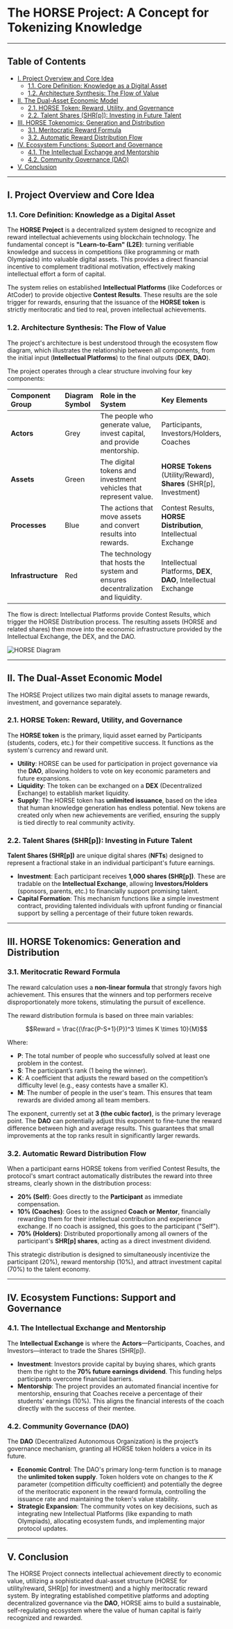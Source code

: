 # The HORSE Project: A Concept for Tokenizing Knowledge

---

## Table of Contents

* [I. Project Overview and Core Idea](#i-project-overview-and-core-idea)
    * [1.1. Core Definition: Knowledge as a Digital Asset](#11-core-definition-knowledge-as-a-digital-asset)
    * [1.2. Architecture Synthesis: The Flow of Value](#12-architecture-synthesis-the-flow-of-value)
* [II. The Dual-Asset Economic Model](#ii-the-dual-asset-economic-model)
    * [2.1. HORSE Token: Reward, Utility, and Governance](#21-horse-token-reward-utility-and-governance)
    * [2.2. Talent Shares (SHR[p]): Investing in Future Talent](#22-talent-shares-shrp-investing-in-future-talent)
* [III. HORSE Tokenomics: Generation and Distribution](#iii-horse-tokenomics-generation-and-distribution)
    * [3.1. Meritocratic Reward Formula](#31-meritocratic-reward-formula)
    * [3.2. Automatic Reward Distribution Flow](#32-automatic-reward-distribution-flow)
* [IV. Ecosystem Functions: Support and Governance](#iv-ecosystem-functions-support-and-governance)
    * [4.1. The Intellectual Exchange and Mentorship](#41-the-intellectual-exchange-and-mentorship)
    * [4.2. Community Governance (DAO)](#42-community-governance-dao)
* [V. Conclusion](#v-conclusion)

---

## I. Project Overview and Core Idea

### 1.1. Core Definition: Knowledge as a Digital Asset

The **HORSE Project** is a decentralized system designed to recognize and reward intellectual achievements using blockchain technology. The fundamental concept is **"Learn-to-Earn" (L2E)**: turning verifiable knowledge and success in competitions (like programming or math Olympiads) into valuable digital assets. This provides a direct financial incentive to complement traditional motivation, effectively making intellectual effort a form of capital.

The system relies on established **Intellectual Platforms** (like Codeforces or AtCoder) to provide objective **Contest Results**. These results are the sole trigger for rewards, ensuring that the issuance of the **HORSE token** is strictly meritocratic and tied to real, proven intellectual achievements.

### 1.2. Architecture Synthesis: The Flow of Value

The project's architecture is best understood through the ecosystem flow diagram, which illustrates the relationship between all components, from the initial input (**Intellectual Platforms**) to the final outputs (**DEX**, **DAO**).

The project operates through a clear structure involving four key components:

| Component Group | Diagram Symbol | Role in the System | Key Elements |
| :--- | :--- | :--- | :--- |
| **Actors** | Grey | The people who generate value, invest capital, and provide mentorship. | Participants, Investors/Holders, Coaches |
| **Assets** | Green | The digital tokens and investment vehicles that represent value. | **HORSE Tokens** (Utility/Reward), **Shares** (SHR[p], Investment) |
| **Processes** | Blue | The actions that move assets and convert results into rewards. | Contest Results, **HORSE Distribution**, Intellectual Exchange |
| **Infrastructure** | Red | The technology that hosts the system and ensures decentralization and liquidity. | Intellectual Platforms, **DEX**, **DAO**, Intellectual Exchange |

The flow is direct: Intellectual Platforms provide Contest Results, which trigger the HORSE Distribution process. The resulting assets (HORSE and related shares) then move into the economic infrastructure provided by the Intellectual Exchange, the DEX, and the DAO.

![HORSE Diagram](horse_diagram.webp)

---

## II. The Dual-Asset Economic Model

The HORSE Project utilizes two main digital assets to manage rewards, investment, and governance separately.

### 2.1. HORSE Token: Reward, Utility, and Governance

The **HORSE token** is the primary, liquid asset earned by Participants (students, coders, etc.) for their competitive success. It functions as the system's currency and reward unit.

* **Utility**: HORSE can be used for participation in project governance via the **DAO**, allowing holders to vote on key economic parameters and future expansions.
* **Liquidity**: The token can be exchanged on a **DEX** (Decentralized Exchange) to establish market liquidity.
* **Supply**: The HORSE token has **unlimited issuance**, based on the idea that human knowledge generation has endless potential. New tokens are created only when new achievements are verified, ensuring the supply is tied directly to real community activity.

### 2.2. Talent Shares (SHR[p]): Investing in Future Talent

**Talent Shares (SHR[p])** are unique digital shares (**NFTs**) designed to represent a fractional stake in an individual participant's future earnings.

* **Investment**: Each participant receives **1,000 shares (SHR[p])**. These are tradable on the **Intellectual Exchange**, allowing **Investors/Holders** (sponsors, parents, etc.) to financially support promising talent.
* **Capital Formation**: This mechanism functions like a simple investment contract, providing talented individuals with upfront funding or financial support by selling a percentage of their future token rewards.

---

## III. HORSE Tokenomics: Generation and Distribution

### 3.1. Meritocratic Reward Formula

The reward calculation uses a **non-linear formula** that strongly favors high achievement. This ensures that the winners and top performers receive disproportionately more tokens, stimulating the pursuit of excellence.

The reward distribution formula is based on three main variables:

$$Reward = \frac{(\frac{P-S+1}{P})^3 \times K \times 10}{M}$$

Where:

* **P**: The total number of people who successfully solved at least one problem in the contest.
* **S**: The participant’s rank (1 being the winner).
* **K**: A coefficient that adjusts the reward based on the competition’s difficulty level (e.g., easy contests have a smaller K).
* **M**: The number of people in the user's team. This ensures that team rewards are divided among all team members.

The exponent, currently set at **3 (the cubic factor)**, is the primary leverage point. The **DAO** can potentially adjust this exponent to fine-tune the reward difference between high and average results. This guarantees that small improvements at the top ranks result in significantly larger rewards.

### 3.2. Automatic Reward Distribution Flow

When a participant earns HORSE tokens from verified Contest Results, the protocol's smart contract automatically distributes the reward into three streams, clearly shown in the distribution process:

* **20% (Self)**: Goes directly to the **Participant** as immediate compensation.
* **10% (Coaches)**: Goes to the assigned **Coach or Mentor**, financially rewarding them for their intellectual contribution and experience exchange. If no coach is assigned, this goes to the participant ("Self").
* **70% (Holders)**: Distributed proportionally among all owners of the participant's **SHR[p] shares**, acting as a direct investment dividend.

This strategic distribution is designed to simultaneously incentivize the participant (20%), reward mentorship (10%), and attract investment capital (70%) to the talent economy.

---

## IV. Ecosystem Functions: Support and Governance

### 4.1. The Intellectual Exchange and Mentorship

The **Intellectual Exchange** is where the **Actors**—Participants, Coaches, and Investors—interact to trade the Shares (SHR[p]).

* **Investment**: Investors provide capital by buying shares, which grants them the right to the **70% future earnings dividend**. This funding helps participants overcome financial barriers.
* **Mentorship**: The project provides an automated financial incentive for mentorship, ensuring that Coaches receive a percentage of their students' earnings (10%). This aligns the financial interests of the coach directly with the success of their mentee.

### 4.2. Community Governance (DAO)

The **DAO** (Decentralized Autonomous Organization) is the project’s governance mechanism, granting all HORSE token holders a voice in its future.

* **Economic Control**: The DAO's primary long-term function is to manage the **unlimited token supply**. Token holders vote on changes to the $K$ parameter (competition difficulty coefficient) and potentially the degree of the meritocratic exponent in the reward formula, controlling the issuance rate and maintaining the token's value stability.
* **Strategic Expansion**: The community votes on key decisions, such as integrating new Intellectual Platforms (like expanding to math Olympiads), allocating ecosystem funds, and implementing major protocol updates.

---

## V. Conclusion

The HORSE Project connects intellectual achievement directly to economic value, utilizing a sophisticated dual-asset structure (HORSE for utility/reward, SHR[p] for investment) and a highly meritocratic reward system. By integrating established competitive platforms and adopting decentralized governance via the **DAO**, HORSE aims to build a sustainable, self-regulating ecosystem where the value of human capital is fairly recognized and rewarded.
